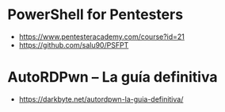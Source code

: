 # PowerShell for Pentesters
* https://www.pentesteracademy.com/course?id=21
* https://github.com/salu90/PSFPT
# AutoRDPwn – La guía definitiva
* https://darkbyte.net/autordpwn-la-guia-definitiva/
